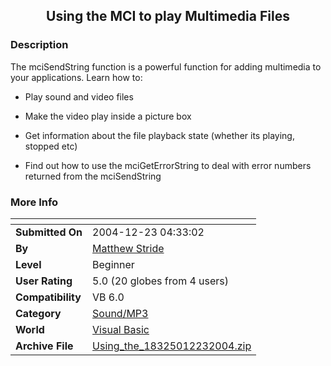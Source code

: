 ﻿<div align="center">

## Using the MCI to play Multimedia Files


</div>

### Description

The mciSendString function is a powerful function for adding multimedia to your applications. Learn how to:

- Play sound and video files

- Make the video play inside a picture box

- Get information about the file playback state (whether its playing, stopped etc)

- Find out how to use the mciGetErrorString to deal with error numbers returned from the mciSendString
 
### More Info
 


<span>             |<span>
---                |---
**Submitted On**   |2004-12-23 04:33:02
**By**             |[Matthew Stride](https://github.com/Planet-Source-Code/PSCIndex/blob/master/ByAuthor/matthew-stride.md)
**Level**          |Beginner
**User Rating**    |5.0 (20 globes from 4 users)
**Compatibility**  |VB 6\.0
**Category**       |[Sound/MP3](https://github.com/Planet-Source-Code/PSCIndex/blob/master/ByCategory/sound-mp3__1-45.md)
**World**          |[Visual Basic](https://github.com/Planet-Source-Code/PSCIndex/blob/master/ByWorld/visual-basic.md)
**Archive File**   |[Using\_the\_18325012232004\.zip](https://github.com/Planet-Source-Code/matthew-stride-using-the-mci-to-play-multimedia-files__1-57864/archive/master.zip)









